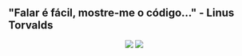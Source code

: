 ## "Falar é fácil, mostre-me o código..." - Linus Torvalds
<center>
<a href="https://www.linkedin.com/in/tiagocuri/" target=_blank><img src="https://img.shields.io/badge/linkedin-%230077B5.svg?&style=for-the-badge&logo=linkedin&logoColor=white"><addr></a>
<a href="https://www.instagram.com/boracuri/"><img src="https://img.shields.io/badge/instagram-%23E4405F.svg?&style=for-the-badge&logo=instagram&logoColor=white"></a>
</center>
  
 


